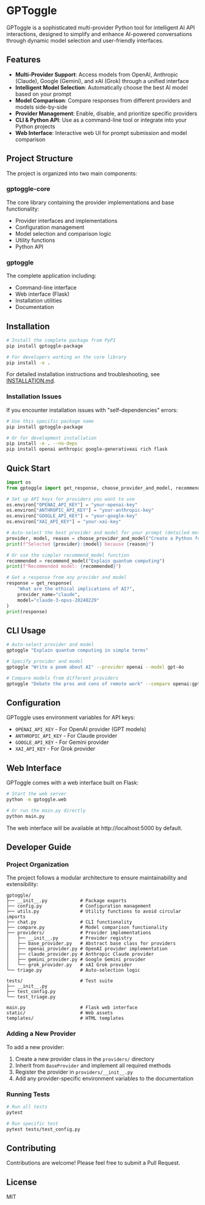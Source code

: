 # GPToggle

GPToggle is a sophisticated multi-provider Python tool for intelligent AI API interactions, designed to simplify and enhance AI-powered conversations through dynamic model selection and user-friendly interfaces.

## Features

- **Multi-Provider Support**: Access models from OpenAI, Anthropic (Claude), Google (Gemini), and xAI (Grok) through a unified interface
- **Intelligent Model Selection**: Automatically choose the best AI model based on your prompt
- **Model Comparison**: Compare responses from different providers and models side-by-side
- **Provider Management**: Enable, disable, and prioritize specific providers
- **CLI & Python API**: Use as a command-line tool or integrate into your Python projects
- **Web Interface**: Interactive web UI for prompt submission and model comparison

## Project Structure

The project is organized into two main components:

### gptoggle-core
The core library containing the provider implementations and base functionality:
- Provider interfaces and implementations
- Configuration management
- Model selection and comparison logic
- Utility functions
- Python API

### gptoggle
The complete application including:
- Command-line interface
- Web interface (Flask)
- Installation utilities
- Documentation

## Installation

```bash
# Install the complete package from PyPI
pip install gptoggle-package

# For developers working on the core library
pip install -e .
```

For detailed installation instructions and troubleshooting, see [INSTALLATION.md](INSTALLATION.md).

### Installation Issues

If you encounter installation issues with "self-dependencies" errors:

```bash
# Use this specific package name
pip install gptoggle-package

# Or for development installation
pip install -e . --no-deps
pip install openai anthropic google-generativeai rich flask
```

## Quick Start

```python
import os
from gptoggle import get_response, choose_provider_and_model, recommend_model

# Set up API keys for providers you want to use
os.environ["OPENAI_API_KEY"] = "your-openai-key"
os.environ["ANTHROPIC_API_KEY"] = "your-anthropic-key"
os.environ["GOOGLE_API_KEY"] = "your-google-key"
os.environ["XAI_API_KEY"] = "your-xai-key"

# Auto-select the best provider and model for your prompt (detailed method)
provider, model, reason = choose_provider_and_model("Create a Python function to calculate the Fibonacci sequence")
print(f"Selected {provider}:{model} because {reason}")

# Or use the simpler recommend_model function
recommended = recommend_model("Explain quantum computing")
print(f"Recommended model: {recommended}")

# Get a response from any provider and model
response = get_response(
    "What are the ethical implications of AI?",
    provider_name="claude",
    model="claude-3-opus-20240229"
)
print(response)
```

## CLI Usage

```bash
# Auto-select provider and model
gptoggle "Explain quantum computing in simple terms"

# Specify provider and model
gptoggle "Write a poem about AI" --provider openai --model gpt-4o

# Compare models from different providers
gptoggle "Debate the pros and cons of remote work" --compare openai:gpt-4o,claude:claude-3-opus-20240229
```

## Configuration

GPToggle uses environment variables for API keys:

- `OPENAI_API_KEY` - For OpenAI provider (GPT models)
- `ANTHROPIC_API_KEY` - For Claude provider
- `GOOGLE_API_KEY` - For Gemini provider
- `XAI_API_KEY` - For Grok provider

## Web Interface

GPToggle comes with a web interface built on Flask:

```bash
# Start the web server
python -m gptoggle.web

# Or run the main.py directly
python main.py
```

The web interface will be available at http://localhost:5000 by default.

## Developer Guide

### Project Organization

The project follows a modular architecture to ensure maintainability and extensibility:

```
gptoggle/
├── __init__.py            # Package exports
├── config.py              # Configuration management
├── utils.py               # Utility functions to avoid circular imports
├── chat.py                # CLI functionality
├── compare.py             # Model comparison functionality
├── providers/             # Provider implementations
│   ├── __init__.py        # Provider registry
│   ├── base_provider.py   # Abstract base class for providers
│   ├── openai_provider.py # OpenAI provider implementation
│   ├── claude_provider.py # Anthropic Claude provider
│   ├── gemini_provider.py # Google Gemini provider
│   └── grok_provider.py   # xAI Grok provider
└── triage.py              # Auto-selection logic

tests/                     # Test suite
├── __init__.py
├── test_config.py
└── test_triage.py

main.py                    # Flask web interface
static/                    # Web assets
templates/                 # HTML templates
```

### Adding a New Provider

To add a new provider:

1. Create a new provider class in the `providers/` directory
2. Inherit from `BaseProvider` and implement all required methods
3. Register the provider in `providers/__init__.py`
4. Add any provider-specific environment variables to the documentation

### Running Tests

```bash
# Run all tests
pytest

# Run specific test
pytest tests/test_config.py
```

## Contributing

Contributions are welcome! Please feel free to submit a Pull Request.

## License

MIT